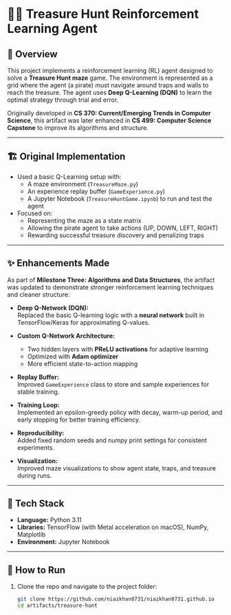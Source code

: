 # 🏴‍☠️ Treasure Hunt Reinforcement Learning Agent

## 📖 Overview
This project implements a reinforcement learning (RL) agent designed to solve a **Treasure Hunt maze** game. The environment is represented as a grid where the agent (a pirate) must navigate around traps and walls to reach the treasure. The agent uses **Deep Q-Learning (DQN)** to learn the optimal strategy through trial and error.

Originally developed in **CS 370: Current/Emerging Trends in Computer Science**, this artifact was later enhanced in **CS 499: Computer Science Capstone** to improve its algorithms and structure.

---

## 🏗️ Original Implementation
- Used a basic Q-Learning setup with:
  - A maze environment (`TreasureMaze.py`)
  - An experience replay buffer (`GameExperience.py`)
  - A Jupyter Notebook (`TreasureHuntGame.ipynb`) to run and test the agent
- Focused on:
  - Representing the maze as a state matrix
  - Allowing the pirate agent to take actions (UP, DOWN, LEFT, RIGHT)
  - Rewarding successful treasure discovery and penalizing traps

---

## ✨ Enhancements Made
As part of **Milestone Three: Algorithms and Data Structures**, the artifact was updated to demonstrate stronger reinforcement learning techniques and cleaner structure:

- **Deep Q-Network (DQN):**  
  Replaced the basic Q-learning logic with a **neural network** built in TensorFlow/Keras for approximating Q-values.
  
- **Custom Q-Network Architecture:**  
  - Two hidden layers with **PReLU activations** for adaptive learning  
  - Optimized with **Adam optimizer**  
  - More efficient state-to-action mapping

- **Replay Buffer:**  
  Improved `GameExperience` class to store and sample experiences for stable training.

- **Training Loop:**  
  Implemented an epsilon-greedy policy with decay, warm-up period, and early stopping for better training efficiency.

- **Reproducibility:**  
  Added fixed random seeds and numpy print settings for consistent experiments.

- **Visualization:**  
  Improved maze visualizations to show agent state, traps, and treasure during runs.

---

## 🔧 Tech Stack
- **Language:** Python 3.11  
- **Libraries:** TensorFlow (with Metal acceleration on macOS), NumPy, Matplotlib  
- **Environment:** Jupyter Notebook  

---

## 🚀 How to Run
1. Clone the repo and navigate to the project folder:
   ```bash
   git clone https://github.com/niazkhan0731/niazkhan0731.github.io
   cd artifacts/treasure-hunt
